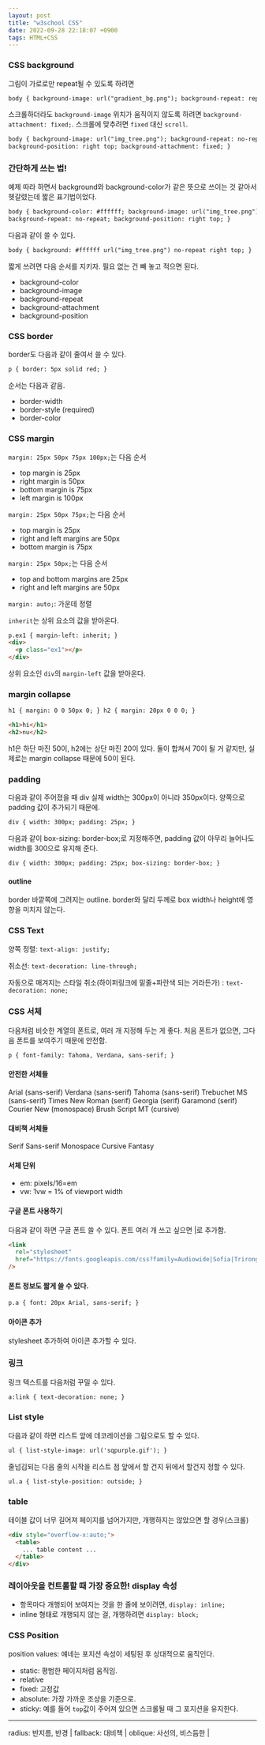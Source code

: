 ```yaml
---
layout: post
title: "w3school CSS"
date: 2022-09-28 22:18:07 +0900
tags: HTML+CSS
---
```


### CSS background

그림이 가로로만 repeat될 수 있도록 하려면

```html
body { background-image: url("gradient_bg.png"); background-repeat: repeat-x; }
```

스크롤하더라도 `background-image` 위치가 움직이지 않도록 하려면 `background-attachment: fixed;`. 스크롤에 맞추려면 `fixed` 대신 `scroll`.

```html
body { background-image: url("img_tree.png"); background-repeat: no-repeat;
background-position: right top; background-attachment: fixed; }
```

### 간단하게 쓰는 법!

예제 따라 하면서 background와 background-color가 같은 뜻으로 쓰이는 것 같아서 헷갈렸는데 짧은 표기법이었다.

```html
body { background-color: #ffffff; background-image: url("img_tree.png");
background-repeat: no-repeat; background-position: right top; }
```

다음과 같이 쓸 수 있다.

```html
body { background: #ffffff url("img_tree.png") no-repeat right top; }
```

짧게 쓰려면 다음 순서를 지키자. 필요 없는 건 빼 놓고 적으면 된다.

- background-color
- background-image
- background-repeat
- background-attachment
- background-position

### CSS border

border도 다음과 같이 줄여서 쓸 수 있다.

```html
p { border: 5px solid red; }
```

순서는 다음과 같음.

- border-width
- border-style (required)
- border-color

### CSS margin

`margin: 25px 50px 75px 100px;`는 다음 순서

- top margin is 25px
- right margin is 50px
- bottom margin is 75px
- left margin is 100px

`margin: 25px 50px 75px;`는 다음 순서

- top margin is 25px
- right and left margins are 50px
- bottom margin is 75px

`margin: 25px 50px;`는 다음 순서

- top and bottom margins are 25px
- right and left margins are 50px

`margin: auto;`: 가운데 정렬

`inherit`는 상위 요소의 값을 받아온다.

```html
p.ex1 { margin-left: inherit; }
<div>
  <p class="ex1"></p>
</div>
```

상위 요소인 `div`의 `margin-left` 값을 받아온다.

### margin collapse

```html
h1 { margin: 0 0 50px 0; } h2 { margin: 20px 0 0 0; }

<h1>hi</h1>
<h2>nu</h2>
```

h1은 하단 마진 50이, h2에는 상단 마진 20이 있다. 둘이 합쳐서 70이 될 거 같지만, 실제로는 margin collapse 때문에 50이 된다.

### padding

다음과 같이 주어졌을 때 div 실제 width는 300px이 아니라 350px이다. 양쪽으로 padding 값이 추가되기 때문에.

```html
div { width: 300px; padding: 25px; }
```

다음과 같이 box-sizing: border-box;로 지정해주면, padding 값이 아무리 늘어나도 width를 300으로 유지해 준다.

```html
div { width: 300px; padding: 25px; box-sizing: border-box; }
```

#### outline

border 바깥쪽에 그려지는 outline. border와 달리 두께로 box width나 height에 영향을 미치지 않는다.

### CSS Text

양쪽 정렬: `text-align: justify;`

취소선: `text-decoration: line-through;`

자동으로 매겨지는 스타일 취소(하이퍼링크에 밑줄+파란색 되는 거라든가) : `text-decoration: none;`

### CSS 서체

다음처럼 비슷한 계열의 폰트로, 여러 개 지정해 두는 게 좋다. 처음 폰트가 없으면, 그다음 폰트를 보여주기 때문에 안전함.

```html
p { font-family: Tahoma, Verdana, sans-serif; }
```

#### 안전한 서체들

Arial (sans-serif)
Verdana (sans-serif)
Tahoma (sans-serif)
Trebuchet MS (sans-serif)
Times New Roman (serif)
Georgia (serif)
Garamond (serif)
Courier New (monospace)
Brush Script MT (cursive)

#### 대비책 서체들

Serif
Sans-serif
Monospace
Cursive
Fantasy

#### 서체 단위

- em: pixels/16=em
- vw: 1vw = 1% of viewport width

#### 구글 폰트 사용하기

다음과 같이 하면 구글 폰트 쓸 수 있다. 폰트 여러 개 쓰고 싶으면 |로 추가함.

```html
<link
  rel="stylesheet"
  href="https://fonts.googleapis.com/css?family=Audiowide|Sofia|Trirong"
/>
```

#### 폰트 정보도 짧게 쓸 수 있다.

```html
p.a { font: 20px Arial, sans-serif; }
```

#### 아이콘 추가

stylesheet 추가하여 아이콘 추가할 수 있다.

### 링크

링크 텍스트를 다음처럼 꾸밀 수 있다.

```html
a:link { text-decoration: none; }
```

### List style

다음과 같이 하면 리스트 앞에 데코레이션을 그림으로도 할 수 있다.

```html
ul { list-style-image: url('sqpurple.gif'); }
```

줄넘김되는 다음 줄의 시작을 리스트 점 앞에서 할 건지 뒤에서 할건지 정할 수 있다.

```html
ul.a { list-style-position: outside; }
```

### table

테이블 값이 너무 길어져 페이지를 넘어가지만, 개행하지는 않았으면 할 경우(스크롤)

```html
<div style="overflow-x:auto;">
  <table>
    ... table content ...
  </table>
</div>
```

### 레이아웃을 컨트롤할 때 가장 중요한! display 속성

- 항목마다 개행되어 보여지는 것을 한 줄에 보이려면, `display: inline;`
- inline 형태로 개행되지 않는 걸, 개행하려면 `display: block;`

### CSS Position

position values: 얘네는 포지션 속성이 세팅된 후 상대적으로 움직인다.

- static: 평범한 페이지처럼 움직임.
- relative
- fixed: 고정값
- absolute: 가장 가까운 조상을 기준으로.
- sticky: 예를 들어 `top`값이 주어져 있으면 스크롤될 때 그 포지션을 유지한다.

<hr />
radius: 반지름, 반경 | fallback: 대비책 | oblique: 사선의, 비스듬한 |
